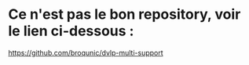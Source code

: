 # Ce n'est pas le bon repository, voir le lien ci-dessous :

https://github.com/broqunic/dvlp-multi-support
